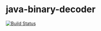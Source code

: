 # java-binary-decoder
[![Build Status](https://travis-ci.org/meltedspark/java-binary-decoder.svg?branch=master)](https://travis-ci.org/meltedspark/java-binary-decoder)
